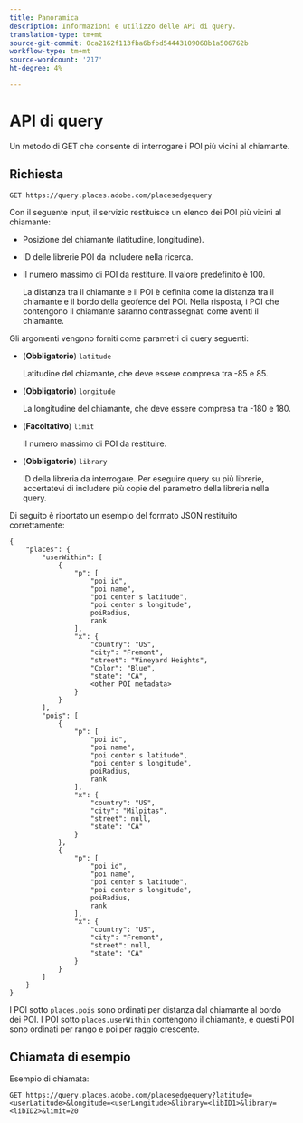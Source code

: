 ```yaml
---
title: Panoramica
description: Informazioni e utilizzo delle API di query.
translation-type: tm+mt
source-git-commit: 0ca2162f113fba6bfbd54443109068b1a506762b
workflow-type: tm+mt
source-wordcount: '217'
ht-degree: 4%

---
```




# API di query

Un metodo di GET che consente di interrogare i POI più vicini al chiamante.

## Richiesta

```text
GET https://query.places.adobe.com/placesedgequery
```

Con il seguente input, il servizio restituisce un elenco dei POI più vicini al chiamante:

* Posizione del chiamante (latitudine, longitudine).
* ID delle librerie POI da includere nella ricerca.
* Il numero massimo di POI da restituire.  Il valore predefinito è 100.

   La distanza tra il chiamante e il POI è definita come la distanza tra il chiamante e il bordo della geofence del POI. Nella risposta, i POI che contengono il chiamante saranno contrassegnati come aventi il chiamante.

Gli argomenti vengono forniti come parametri di query seguenti:

* (**Obbligatorio**) `latitude`

   Latitudine del chiamante, che deve essere compresa tra -85 e 85.
* (**Obbligatorio**) `longitude`

   La longitudine del chiamante, che deve essere compresa tra -180 e 180.

* (**Facoltativo**) `limit`

   Il numero massimo di POI da restituire.

* (**Obbligatorio**) `library`

   ID della libreria da interrogare. Per eseguire query su più librerie, accertatevi di includere più copie del parametro della libreria nella query.

Di seguito è riportato un esempio del formato JSON restituito correttamente:

```markup
{
    "places": {
        "userWithin": [
            {
                "p": [
                    "poi id",
                    "poi name",
                    "poi center's latitude",
                    "poi center's longitude",
                    poiRadius,
                    rank
                ],
                "x": {
                    "country": "US",
                    "city": "Fremont",
                    "street": "Vineyard Heights",
                    "Color": "Blue",
                    "state": "CA",
                    <other POI metadata>
                }
            }
        ],
        "pois": [
            {
                "p": [
                    "poi id",
                    "poi name",
                    "poi center's latitude",
                    "poi center's longitude",
                    poiRadius,
                    rank
                ],
                "x": {
                    "country": "US",
                    "city": "Milpitas",
                    "street": null,
                    "state": "CA"
                }
            },
            {
                "p": [
                    "poi id",
                    "poi name",
                    "poi center's latitude",
                    "poi center's longitude",
                    poiRadius,
                    rank
                ],
                "x": {
                    "country": "US",
                    "city": "Fremont",
                    "street": null,
                    "state": "CA"
                }
            }
        ]
    }
}
```

I POI sotto `places.pois` sono ordinati per distanza dal chiamante al bordo dei POI. I POI sotto `places.userWithin` contengono il chiamante, e questi POI sono ordinati per rango e poi per raggio crescente.

## Chiamata di esempio

Esempio di chiamata:

```text
GET https://query.places.adobe.com/placesedgequery?latitude=<userLatitude>&longitude=<userLongitude>&library=<libID1>&library=<libID2>&limit=20
```
